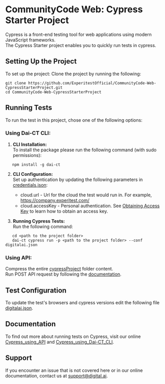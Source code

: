 # CommunityCode Web: Cypress Starter Project
Cypress is a front-end testing tool for web applications using modern JavaScript frameworks.\
The Cypress Starter project enables you to quickly run tests in cypress.

## Setting Up the Project

To set up the project:
Clone the project by running the following:
   ```
   git clone https://github.com/ExperitestOfficial/CommunityCode-Web-CypressStarterProject.git
   cd CommunityCode-Web-CypressStarterProject
   ```

## Running Tests
To run the test in this project, chose one of the following options:

### Using Dai-CT CLI:
1. **CLI Installation:**\
   To install the package please run the following command (with sudo permissions):
 ```
    npm install -g dai-ct
 ```
2. **CLI Configuration:**\
   Set up authentication by updating the following parameters in [credentials.json](cypressProject/credentials.json):
    * cloud.url - Url for the cloud the test would run in. For example, https://company.experitest.com/
    * cloud.accessKey -  Personal authentication. See [Obtaining Access Key](https://docs.experitest.com/pages/viewpage.action?pageId=52593435) to learn how to obtain an access key.

3. **Running Cypress Tests:**\
   Run the following command:
 ``` 
    cd <path to the project folder>
    dai-ct cypress run -p <path to the project folder> --conf digitalai.json
   ```

### Using API: 
Compress the entire [cypressProject](cypressProject) folder content.\
Run POST API request by following the [documentation](https://docs.experitest.com/display/TET/Cypress#Cypress-StartaCypressexecution).

## Test Configuration
To update the test's browsers and cypress versions edit the following file [digitalai.json](cypressProject/digitalai.json).


## Documentation
To find out more about running tests on Cypress, visit our online 
[Cypress_using_API](https://docs.experitest.com/display/TET/Cypress#Cypress-StartaCypressexecution) and
[Cypress_using_Dai-CT_CLI](https://docs.experitest.com/pages/viewpage.action?spaceKey=TET&title=Dai-CT+Execution+CLI).

## Support
If you encounter an issue that is not covered here or in our online documentation, contact us at [support@digital.ai](mailto:support@digital.ai).